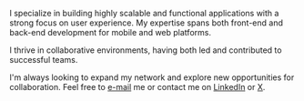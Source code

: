 I specialize in building highly scalable and functional applications with a strong focus on user experience. My expertise spans both front-end and back-end development for mobile and web platforms.

I thrive in collaborative environments, having both led and contributed to successful teams.

I'm always looking to expand my network and explore new opportunities for collaboration. Feel free to [e-mail](mailto:jesseoluwapelumi01@gmail.com) me or contact me on [LinkedIn](https://www.linkedin.com/in/jeolad/) or [X](https://x.com/jeolad_?s=09).

<!--
**Jessepelumi/Jessepelumi** is a ✨ _special_ ✨ repository because its `README.md` (this file) appears on your GitHub profile.

Here are some ideas to get you started:

- 🔭 I’m currently working on ...
- 🌱 I’m currently learning ...
- 👯 I’m looking to collaborate on ...
- 🤔 I’m looking for help with ...
- 💬 Ask me about ...
- 📫 How to reach me: ...
- 😄 Pronouns: ...
- ⚡ Fun fact: ...
-->
